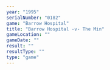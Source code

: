 ```yaml
---
year: "1995"
serialNumber: "0182" 
game: "Barrow Hospital"
title: "Barrow Hospital -v- The Min"
gameLocation: ""
gameDate: ""
result: ""
resultType: ""
type: "game"
---
```

